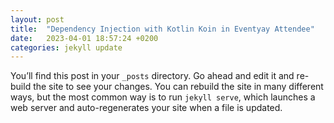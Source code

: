 ```yaml
---
layout: post
title:  "Dependency Injection with Kotlin Koin in Eventyay Attendee"
date:   2023-04-01 18:57:24 +0200
categories: jekyll update
---
```


You’ll find this post in your `_posts` directory. Go ahead and edit it and re-build the site to see your changes. You can rebuild the site in many different ways, but the most common way is to run `jekyll serve`, which launches a web server and auto-regenerates your site when a file is updated.